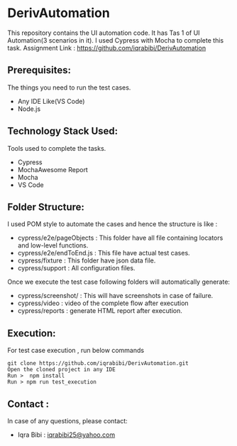 # DerivAutomation
This repository contains the UI automation code. It has Tas 1 of UI Automation(3 scenarios in it). I used Cypress with Mocha to complete this task.
Assignment Link : https://github.com/iqrabibi/DerivAutomation

## Prerequisites:
The things you need to run the test cases.

* Any IDE Like(VS Code)
* Node.js

## Technology Stack Used: 
Tools used to complete the tasks.

* Cypress
* MochaAwesome Report
* Mocha
* VS Code 

## Folder Structure:
I used POM style to automate the cases and hence the structure is like : 
* cypress/e2e/pageObjects : This folder have all file containing locators and low-level functions.
* cypress/e2e/endToEnd.js : This file have actual test cases.
* cypress/fixture : This folder have json data file.
* cypress/support : All configuration files.

Once we execute the test case following folders will automatically generate:
* cypress/screenshot/ : This will have screenshots in case of  failure.
* cypress/video : video of the complete flow after execution
* cypress/reports : generate HTML report after execution.

## Execution:
For test case execution , run below commands

    git clone https://github.com/iqrabibi/DerivAutomation.git
    Open the cloned project in any IDE
    Run >  npm install
    Run > npm run test_execution 

## Contact :
In case of any questions, please contact: 
* Iqra Bibi : iqrabibi25@yahoo.com








